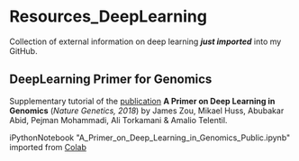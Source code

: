 # Resources_DeepLearning
Collection of external information on deep learning ***just imported*** into my GitHub.


## DeepLearning Primer for Genomics 
Supplementary tutorial of the [publication](https://www.nature.com/articles/s41588-018-0295-5) **A Primer on Deep Learning in Genomics** (*Nature Genetics, 2018*) by James Zou, Mikael Huss, Abubakar Abid, Pejman Mohammadi, Ali Torkamani & Amalio Telentil. 

iPythonNotebook "A_Primer_on_Deep_Learning_in_Genomics_Public.ipynb" imported from [Colab](https://colab.research.google.com/drive/17E4h5aAOioh5DiTo7MZg4hpL6Z_0FyWr?fbclid=IwAR1yzVX6irIcBJV-rKHgNUdSJb3vGps4YwJeiMSwCRB87b5CnNe-91-N4xk#scrollTo=MTokFzDZvQR-)


